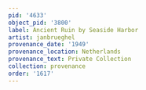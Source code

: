 ```yaml
---
pid: '4633'
object_pid: '3800'
label: Ancient Ruin by Seaside Harbor
artist: janbrueghel
provenance_date: '1949'
provenance_location: Netherlands
provenance_text: Private Collection
collection: provenance
order: '1617'
---
```

